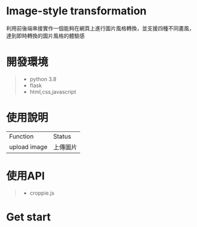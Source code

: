 # Image-style transformation
利用前後端串接實作一個能夠在網頁上進行圖片風格轉換，並支援四種不同畫風，達到即時轉換的圖片風格的體驗感

# 開發環境
>- python 3.8
>- flask
>- html,css,javascript

# 使用說明
<table>
<tr>
  <td>Function</td>
  <td>Status</td>
</tr>
<tr>
  <td>
    upload image
  </td>
  <td>
    上傳圖片
  </td>
</tr>
</table>

# 使用API
>- croppie.js

# Get start


